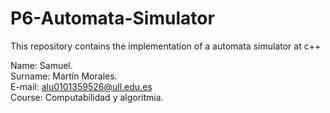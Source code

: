 # P6-Automata-Simulator
This repository contains the implementation of a automata simulator at c++

Name: Samuel. \
Surname: Martín Morales. \
E-mail: alu0101359526@ull.edu.es \
Course: Computabilidad y algoritmia.
